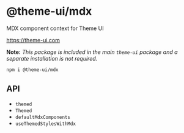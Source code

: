 # @theme-ui/mdx

MDX component context for Theme UI

https://theme-ui.com

**Note:** _This package is included in the main `theme-ui` package and a
separate installation is not required._

```sh
npm i @theme-ui/mdx
```

## API

- `themed`
- `Themed`
- `defaultMdxComponents`
- `useThemedStylesWithMdx`
